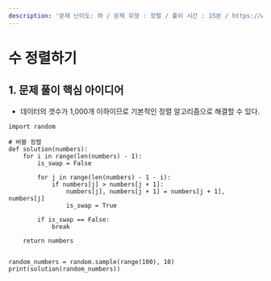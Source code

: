 ```yaml
---
description: '문제 난이도: 하 / 문제 유형 : 정렬 / 풀이 시간 : 15분 / https://www.acmicpc.net/problem/2750'
---
```


# 수 정렬하기

## 1. 문제 풀이 핵심 아이디어

* 데이터의 갯수가 1,000개 이하이므로 기본적인 정렬 알고리즘으로 해결할 수 있다.

```text
import random

# 버블 정렬
def solution(numbers):
    for i in range(len(numbers) - 1):
        is_swap = False

        for j in range(len(numbers) - 1 - i):
            if numbers[j] > numbers[j + 1]:
                numbers[j], numbers[j + 1] = numbers[j + 1], numbers[j]
                is_swap = True

        if is_swap == False:
            break

    return numbers


random_numbers = random.sample(range(100), 10)
print(solution(random_numbers))
```

